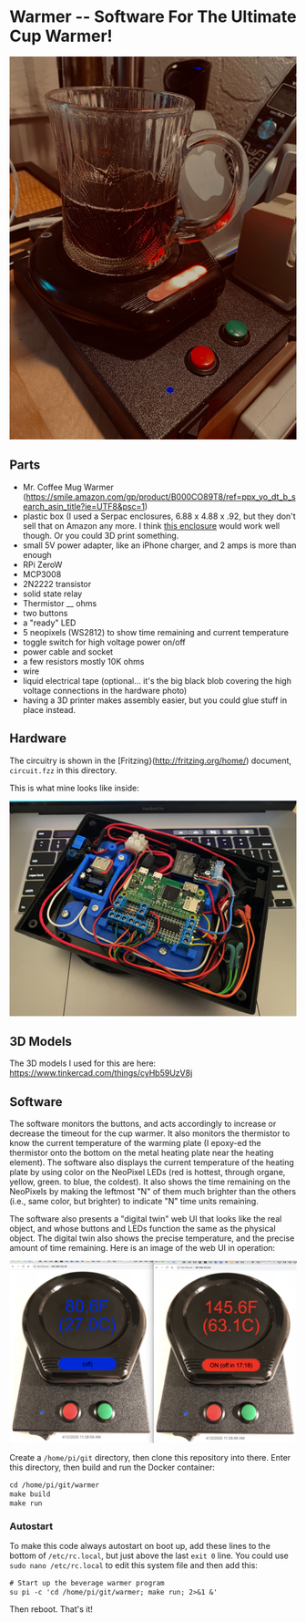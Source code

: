 # Warmer -- Software For The Ultimate Cup Warmer!

![Warmer In Use](https://raw.githubusercontent.com/MegaMosquito/warmer/master/images/warmer.jpg)

## Parts

- Mr. Coffee Mug Warmer (https://smile.amazon.com/gp/product/B000CO89T8/ref=ppx_yo_dt_b_search_asin_title?ie=UTF8&psc=1)
- plastic box (I used a Serpac enclosures, 6.88 x 4.88 x .92, but they don't sell that on Amazon any more. I think [this enclosure](https://smile.amazon.com/Serpac-171-Plastic-Enclosure-Length/dp/B00B88CC0Y/ref=sr_1_fkmr2_1?dchild=1&keywords=serpac+Enclosures%2C+Boxes%2C+%26+Cases+6.88+x+4.88+x+.92+Black&qid=1586725240&sr=8-1-fkmr2) would work well though. Or you could 3D print something.
- small 5V power adapter, like an iPhone charger, and 2 amps is more than enough
- RPi ZeroW
- MCP3008
- 2N2222 transistor
- solid state relay
- Thermistor __ ohms
- two buttons
- a "ready" LED
- 5 neopixels (WS2812) to show time remaining and current temperature
- toggle switch for high voltage power on/off
- power cable and socket
- a few resistors mostly 10K ohms
- wire
- liquid electrical tape (optional...  it's the big black blob covering the high voltage connections in the hardware photo)
- having a 3D printer makes assembly easier, but you could glue stuff in place instead.

## Hardware

The circuitry is shown in the [Fritzing}(http://fritzing.org/home/) document, `circuit.fzz` in this directory.

This is what mine looks like inside:

![Warmer Insides](https://raw.githubusercontent.com/MegaMosquito/warmer/master/images/insides.jpg)

## 3D Models

The 3D models I used for this are here: https://www.tinkercad.com/things/cyHb59UzV8j

## Software

The software monitors the buttons, and acts accordingly to increase or decrease the timeout for the cup warmer. It also monitors the thermistor to know the current temperature of the warming plate (I epoxy-ed the thermistor onto the bottom on the metal heating plate near the heating element). The software also displays the current temperature of the heating plate by using color on the NeoPixel LEDs (red is hottest, through organe, yellow, green. to blue, the coldest). It also shows the time remaining on the NeoPixels by making the leftmost "N" of them much brighter than the others (i.e., same color, but brighter) to indicate "N" time units remaining.

The software also presents a "digital twin" web UI that looks like the real object, and whose buttons and LEDs function the same as the physical object. The digital twin also shows the precise temperature, and the precise amount of time remaining. Here is an image of the web UI in operation:

![Warmer Web UI](https://raw.githubusercontent.com/MegaMosquito/warmer/master/images/webui.jpg)

Create a `/home/pi/git` directory, then clone this repository into there. Enter this directory, then build and run the Docker container:

```
cd /home/pi/git/warmer
make build
make run
```

### Autostart

To make this code always autostart on boot up, add these lines to the bottom of `/etc/rc.local`, but just above the last `exit 0` line.  You could use `sudo nano /etc/rc.local` to edit this system file and then add this:

```
# Start up the beverage warmer program
su pi -c 'cd /home/pi/git/warmer; make run; 2>&1 &'
```

Then reboot.  That's it!


